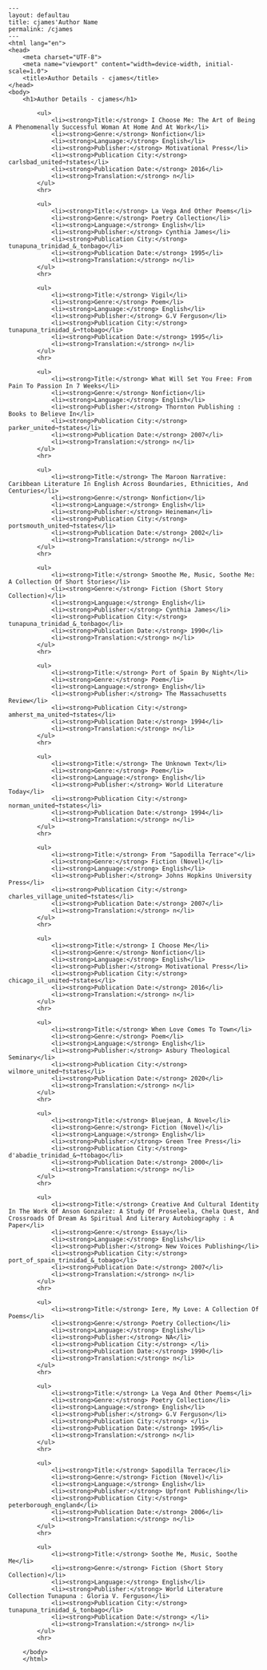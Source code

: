 
    ---
    layout: defaultau
    title: cjames'Author Name 
    permalink: /cjames
    ---
    <html lang="en">
    <head>
        <meta charset="UTF-8">
        <meta name="viewport" content="width=device-width, initial-scale=1.0">
        <title>Author Details - cjames</title>
    </head>
    <body>
        <h1>Author Details - cjames</h1>
        
            <ul>
                <li><strong>Title:</strong> I Choose Me: The Art of Being A Phenomenally Successful Woman At Home And At Work</li>
                <li><strong>Genre:</strong> Nonfiction</li>
                <li><strong>Language:</strong> English</li>
                <li><strong>Publisher:</strong> Motivational Press</li>
                <li><strong>Publication City:</strong> carlsbad_united¬†states</li>
                <li><strong>Publication Date:</strong> 2016</li>
                <li><strong>Translation:</strong> n</li>
            </ul>
            <hr>
            
            <ul>
                <li><strong>Title:</strong> La Vega And Other Poems</li>
                <li><strong>Genre:</strong> Poetry Collection</li>
                <li><strong>Language:</strong> English</li>
                <li><strong>Publisher:</strong> Cynthia James</li>
                <li><strong>Publication City:</strong> tunapuna_trinidad_&_tonbago</li>
                <li><strong>Publication Date:</strong> 1995</li>
                <li><strong>Translation:</strong> n</li>
            </ul>
            <hr>
            
            <ul>
                <li><strong>Title:</strong> Vigil</li>
                <li><strong>Genre:</strong> Poem</li>
                <li><strong>Language:</strong> English</li>
                <li><strong>Publisher:</strong> G.V Ferguson</li>
                <li><strong>Publication City:</strong> tunapuna_trinidad_&¬†tobago</li>
                <li><strong>Publication Date:</strong> 1995</li>
                <li><strong>Translation:</strong> n</li>
            </ul>
            <hr>
            
            <ul>
                <li><strong>Title:</strong> What Will Set You Free: From Pain To Passion In 7 Weeks</li>
                <li><strong>Genre:</strong> Nonfiction</li>
                <li><strong>Language:</strong> English</li>
                <li><strong>Publisher:</strong> Thornton Publishing : Books to Believe In</li>
                <li><strong>Publication City:</strong> parker_united¬†states</li>
                <li><strong>Publication Date:</strong> 2007</li>
                <li><strong>Translation:</strong> n</li>
            </ul>
            <hr>
            
            <ul>
                <li><strong>Title:</strong> The Maroon Narrative: Caribbean Literature In English Across Boundaries, Ethnicities, And Centuries</li>
                <li><strong>Genre:</strong> Nonfiction</li>
                <li><strong>Language:</strong> English</li>
                <li><strong>Publisher:</strong> Heineman</li>
                <li><strong>Publication City:</strong> portsmouth_united¬†states</li>
                <li><strong>Publication Date:</strong> 2002</li>
                <li><strong>Translation:</strong> n</li>
            </ul>
            <hr>
            
            <ul>
                <li><strong>Title:</strong> Smoothe Me, Music, Soothe Me: A Collection Of Short Stories</li>
                <li><strong>Genre:</strong> Fiction (Short Story Collection)</li>
                <li><strong>Language:</strong> English</li>
                <li><strong>Publisher:</strong> Cynthia James</li>
                <li><strong>Publication City:</strong> tunapuna_trinidad_&_tonbago</li>
                <li><strong>Publication Date:</strong> 1990</li>
                <li><strong>Translation:</strong> n</li>
            </ul>
            <hr>
            
            <ul>
                <li><strong>Title:</strong> Port of Spain By Night</li>
                <li><strong>Genre:</strong> Poem</li>
                <li><strong>Language:</strong> English</li>
                <li><strong>Publisher:</strong> The Massachusetts Review</li>
                <li><strong>Publication City:</strong> amherst_ma_united¬†states</li>
                <li><strong>Publication Date:</strong> 1994</li>
                <li><strong>Translation:</strong> n</li>
            </ul>
            <hr>
            
            <ul>
                <li><strong>Title:</strong> The Unknown Text</li>
                <li><strong>Genre:</strong> Poem</li>
                <li><strong>Language:</strong> English</li>
                <li><strong>Publisher:</strong> World Literature Today</li>
                <li><strong>Publication City:</strong> norman_united¬†states</li>
                <li><strong>Publication Date:</strong> 1994</li>
                <li><strong>Translation:</strong> n</li>
            </ul>
            <hr>
            
            <ul>
                <li><strong>Title:</strong> From "Sapodilla Terrace"</li>
                <li><strong>Genre:</strong> Fiction (Novel)</li>
                <li><strong>Language:</strong> English</li>
                <li><strong>Publisher:</strong> Johns Hopkins University Press</li>
                <li><strong>Publication City:</strong> charles_village_united¬†states</li>
                <li><strong>Publication Date:</strong> 2007</li>
                <li><strong>Translation:</strong> n</li>
            </ul>
            <hr>
            
            <ul>
                <li><strong>Title:</strong> I Choose Me</li>
                <li><strong>Genre:</strong> Nonfiction</li>
                <li><strong>Language:</strong> English</li>
                <li><strong>Publisher:</strong> Motivational Press</li>
                <li><strong>Publication City:</strong> chicago_il_united¬†states</li>
                <li><strong>Publication Date:</strong> 2016</li>
                <li><strong>Translation:</strong> n</li>
            </ul>
            <hr>
            
            <ul>
                <li><strong>Title:</strong> When Love Comes To Town</li>
                <li><strong>Genre:</strong> Poem</li>
                <li><strong>Language:</strong> English</li>
                <li><strong>Publisher:</strong> Asbury Theological Seminary</li>
                <li><strong>Publication City:</strong> wilmore_united¬†states</li>
                <li><strong>Publication Date:</strong> 2020</li>
                <li><strong>Translation:</strong> n</li>
            </ul>
            <hr>
            
            <ul>
                <li><strong>Title:</strong> Bluejean, A Novel</li>
                <li><strong>Genre:</strong> Fiction (Novel)</li>
                <li><strong>Language:</strong> English</li>
                <li><strong>Publisher:</strong> Green Tree Press</li>
                <li><strong>Publication City:</strong> d'abadie_trinidad_&¬†tobago</li>
                <li><strong>Publication Date:</strong> 2000</li>
                <li><strong>Translation:</strong> n</li>
            </ul>
            <hr>
            
            <ul>
                <li><strong>Title:</strong> Creative And Cultural Identity In The Work Of Anson Gonzalez: A Study Of Proseleela, Chela Quest, And Crossroads Of Dream As Spiritual And Literary Autobiography : A Paper</li>
                <li><strong>Genre:</strong> Essay</li>
                <li><strong>Language:</strong> English</li>
                <li><strong>Publisher:</strong> New Voices Publishing</li>
                <li><strong>Publication City:</strong> port_of_spain_trinidad_&_tobago</li>
                <li><strong>Publication Date:</strong> 2007</li>
                <li><strong>Translation:</strong> n</li>
            </ul>
            <hr>
            
            <ul>
                <li><strong>Title:</strong> Iere, My Love: A Collection Of Poems</li>
                <li><strong>Genre:</strong> Poetry Collection</li>
                <li><strong>Language:</strong> English</li>
                <li><strong>Publisher:</strong> NA</li>
                <li><strong>Publication City:</strong> </li>
                <li><strong>Publication Date:</strong> 1990</li>
                <li><strong>Translation:</strong> n</li>
            </ul>
            <hr>
            
            <ul>
                <li><strong>Title:</strong> La Vega And Other Poems</li>
                <li><strong>Genre:</strong> Poetry Collection</li>
                <li><strong>Language:</strong> English</li>
                <li><strong>Publisher:</strong> G.V Ferguson</li>
                <li><strong>Publication City:</strong> </li>
                <li><strong>Publication Date:</strong> 1995</li>
                <li><strong>Translation:</strong> n</li>
            </ul>
            <hr>
            
            <ul>
                <li><strong>Title:</strong> Sapodilla Terrace</li>
                <li><strong>Genre:</strong> Fiction (Novel)</li>
                <li><strong>Language:</strong> English</li>
                <li><strong>Publisher:</strong> Upfront Publishing</li>
                <li><strong>Publication City:</strong> peterborough_england</li>
                <li><strong>Publication Date:</strong> 2006</li>
                <li><strong>Translation:</strong> n</li>
            </ul>
            <hr>
            
            <ul>
                <li><strong>Title:</strong> Soothe Me, Music, Soothe Me</li>
                <li><strong>Genre:</strong> Fiction (Short Story Collection)</li>
                <li><strong>Language:</strong> English</li>
                <li><strong>Publisher:</strong> World Literature Collection Tunapuna : Gloria V. Ferguson</li>
                <li><strong>Publication City:</strong> tunapuna_trinidad_&_tonbago</li>
                <li><strong>Publication Date:</strong> </li>
                <li><strong>Translation:</strong> n</li>
            </ul>
            <hr>
            
        </body>
        </html>
        
